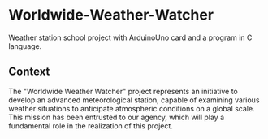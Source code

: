 # Worldwide-Weather-Watcher
Weather station school project with ArduinoUno card and a program in C language.

## Context 

The "Worldwide Weather Watcher" project represents an initiative to develop an advanced meteorological station, capable of examining various weather situations to anticipate atmospheric conditions on a global scale. This mission has been entrusted to our agency, which will play a fundamental role in the realization of this project.
